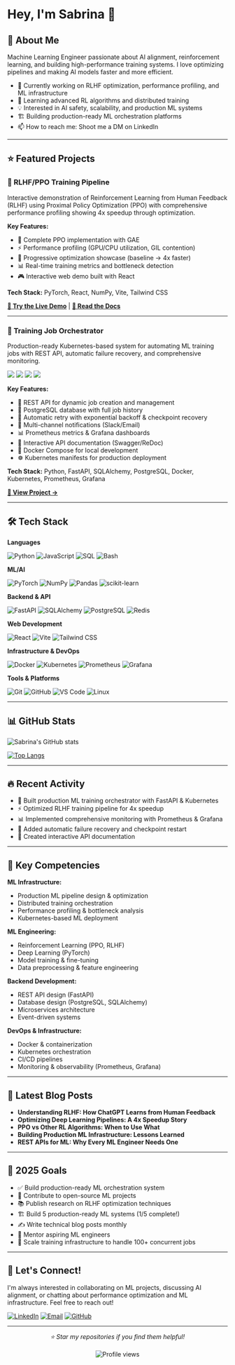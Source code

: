 # Hey, I'm Sabrina 👋

## 🚀 About Me
Machine Learning Engineer passionate about AI alignment, reinforcement learning, and building high-performance training systems. I love optimizing pipelines and making AI models faster and more efficient.

* 🔭 Currently working on RLHF optimization, performance profiling, and ML infrastructure
* 🌱 Learning advanced RL algorithms and distributed training
* 💡 Interested in AI safety, scalability, and production ML systems
* 🏗️ Building production-ready ML orchestration platforms
* 📫 How to reach me: Shoot me a DM on LinkedIn

---

## ⭐ Featured Projects

### 🎯 RLHF/PPO Training Pipeline

Interactive demonstration of Reinforcement Learning from Human Feedback (RLHF) using Proximal Policy Optimization (PPO) with comprehensive performance profiling showing 4x speedup through optimization.

**Key Features:**
* 🧠 Complete PPO implementation with GAE
* ⚡ Performance profiling (GPU/CPU utilization, GIL contention)
* 🚀 Progressive optimization showcase (baseline → 4x faster)
* 📊 Real-time training metrics and bottleneck detection
* 🎮 Interactive web demo built with React

**Tech Stack:** PyTorch, React, NumPy, Vite, Tailwind CSS

[**🔗 Try the Live Demo**](https://snthomps.github.io/rlhf-ppo-pipeline/) | [**📖 Read the Docs**](https://github.com/snthomps/rlhf-ppo-pipeline?tab=readme-ov-file)

---

### 🤖 Training Job Orchestrator

Production-ready Kubernetes-based system for automating ML training jobs with REST API, automatic failure recovery, and comprehensive monitoring.

<img src="https://img.shields.io/badge/Python-3.11+-blue?style=flat-square&logo=python" />
<img src="https://img.shields.io/badge/FastAPI-0.104+-00C7B7?style=flat-square&logo=fastapi" />
<img src="https://img.shields.io/badge/Docker-Ready-2496ED?style=flat-square&logo=docker" />
<img src="https://img.shields.io/badge/Kubernetes-Ready-326CE5?style=flat-square&logo=kubernetes" />

**Key Features:**
* 🔄 REST API for dynamic job creation and management
* 💾 PostgreSQL database with full job history
* 🔁 Automatic retry with exponential backoff & checkpoint recovery
* 📧 Multi-channel notifications (Slack/Email)
* 📊 Prometheus metrics & Grafana dashboards
* 📝 Interactive API documentation (Swagger/ReDoc)
* 🐳 Docker Compose for local development
* ☸️ Kubernetes manifests for production deployment

**Tech Stack:** Python, FastAPI, SQLAlchemy, PostgreSQL, Docker, Kubernetes, Prometheus, Grafana

[**📖 View Project →**](https://github.com/snthomps/training-orchestrator)

---

## 🛠️ Tech Stack

**Languages**

![Python](https://img.shields.io/badge/Python-3776AB?style=for-the-badge&logo=python&logoColor=white)
![JavaScript](https://img.shields.io/badge/JavaScript-F7DF1E?style=for-the-badge&logo=javascript&logoColor=black)
![SQL](https://img.shields.io/badge/SQL-4479A1?style=for-the-badge&logo=postgresql&logoColor=white)
![Bash](https://img.shields.io/badge/Bash-4EAA25?style=for-the-badge&logo=gnu-bash&logoColor=white)

**ML/AI**

![PyTorch](https://img.shields.io/badge/PyTorch-EE4C2C?style=for-the-badge&logo=pytorch&logoColor=white)
![NumPy](https://img.shields.io/badge/NumPy-013243?style=for-the-badge&logo=numpy&logoColor=white)
![Pandas](https://img.shields.io/badge/Pandas-150458?style=for-the-badge&logo=pandas&logoColor=white)
![scikit-learn](https://img.shields.io/badge/scikit--learn-F7931E?style=for-the-badge&logo=scikit-learn&logoColor=white)

**Backend & API**

![FastAPI](https://img.shields.io/badge/FastAPI-009688?style=for-the-badge&logo=fastapi&logoColor=white)
![SQLAlchemy](https://img.shields.io/badge/SQLAlchemy-D71F00?style=for-the-badge&logo=sqlalchemy&logoColor=white)
![PostgreSQL](https://img.shields.io/badge/PostgreSQL-316192?style=for-the-badge&logo=postgresql&logoColor=white)
![Redis](https://img.shields.io/badge/Redis-DC382D?style=for-the-badge&logo=redis&logoColor=white)

**Web Development**

![React](https://img.shields.io/badge/React-20232A?style=for-the-badge&logo=react&logoColor=61DAFB)
![Vite](https://img.shields.io/badge/Vite-646CFF?style=for-the-badge&logo=vite&logoColor=white)
![Tailwind CSS](https://img.shields.io/badge/Tailwind_CSS-38B2AC?style=for-the-badge&logo=tailwind-css&logoColor=white)

**Infrastructure & DevOps**

![Docker](https://img.shields.io/badge/Docker-2496ED?style=for-the-badge&logo=docker&logoColor=white)
![Kubernetes](https://img.shields.io/badge/Kubernetes-326CE5?style=for-the-badge&logo=kubernetes&logoColor=white)
![Prometheus](https://img.shields.io/badge/Prometheus-E6522C?style=for-the-badge&logo=prometheus&logoColor=white)
![Grafana](https://img.shields.io/badge/Grafana-F46800?style=for-the-badge&logo=grafana&logoColor=white)

**Tools & Platforms**

![Git](https://img.shields.io/badge/Git-F05032?style=for-the-badge&logo=git&logoColor=white)
![GitHub](https://img.shields.io/badge/GitHub-181717?style=for-the-badge&logo=github&logoColor=white)
![VS Code](https://img.shields.io/badge/VS_Code-007ACC?style=for-the-badge&logo=visual-studio-code&logoColor=white)
![Linux](https://img.shields.io/badge/Linux-FCC624?style=for-the-badge&logo=linux&logoColor=black)

---

## 📊 GitHub Stats

![Sabrina's GitHub stats](https://github-readme-stats.vercel.app/api?username=snthomps&show_icons=true&theme=radical)

[![Top Langs](https://github-readme-stats.vercel.app/api/top-langs/?username=snthomps&layout=compact&theme=radical)](https://github.com/snthomps)

---

## 🔥 Recent Activity

* 🚀 Built production ML training orchestrator with FastAPI & Kubernetes
* ⚡ Optimized RLHF training pipeline for 4x speedup
* 📊 Implemented comprehensive monitoring with Prometheus & Grafana
* 🔄 Added automatic failure recovery and checkpoint restart
* 📝 Created interactive API documentation

---

## 💼 Key Competencies

**ML Infrastructure:**
* Production ML pipeline design & optimization
* Distributed training orchestration
* Performance profiling & bottleneck analysis
* Kubernetes-based ML deployment

**ML Engineering:**
* Reinforcement Learning (PPO, RLHF)
* Deep Learning (PyTorch)
* Model training & fine-tuning
* Data preprocessing & feature engineering

**Backend Development:**
* REST API design (FastAPI)
* Database design (PostgreSQL, SQLAlchemy)
* Microservices architecture
* Event-driven systems

**DevOps & Infrastructure:**
* Docker & containerization
* Kubernetes orchestration
* CI/CD pipelines
* Monitoring & observability (Prometheus, Grafana)

---

## 📝 Latest Blog Posts

* **Understanding RLHF: How ChatGPT Learns from Human Feedback**
* **Optimizing Deep Learning Pipelines: A 4x Speedup Story**
* **PPO vs Other RL Algorithms: When to Use What**
* **Building Production ML Infrastructure: Lessons Learned**
* **REST APIs for ML: Why Every ML Engineer Needs One**

---

## 🎯 2025 Goals

* ✅ Build production-ready ML orchestration system
* 🎯 Contribute to open-source ML projects
* 📚 Publish research on RLHF optimization techniques
* 🏗️ Build 5 production-ready ML systems (1/5 complete!)
* ✍️ Write technical blog posts monthly
* 🤝 Mentor aspiring ML engineers
* 🚀 Scale training infrastructure to handle 100+ concurrent jobs

---

## 💬 Let's Connect!

I'm always interested in collaborating on ML projects, discussing AI alignment, or chatting about performance optimization and ML infrastructure. Feel free to reach out!

[![LinkedIn](https://img.shields.io/badge/LinkedIn-0077B5?style=for-the-badge&logo=linkedin&logoColor=white)](#)
[![Email](https://img.shields.io/badge/Email-D14836?style=for-the-badge&logo=gmail&logoColor=white)](mailto:snthomps@gmail.com)
[![GitHub](https://img.shields.io/badge/GitHub-181717?style=for-the-badge&logo=github&logoColor=white)](https://github.com/snthomps)

---

<div align="center">
  <i>⭐ Star my repositories if you find them helpful!</i>
  <br><br>
  <img src="https://komarev.com/ghpvc/?username=snthomps&color=blueviolet&style=flat-square&label=Profile+Views" alt="Profile views" />
</div>
